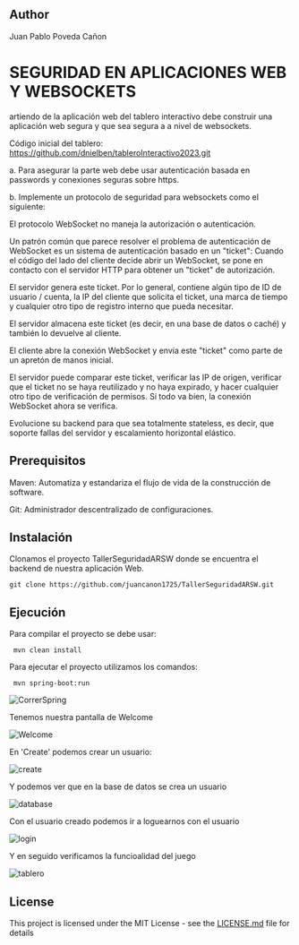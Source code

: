 ## Author

Juan Pablo Poveda Cañon

# SEGURIDAD EN APLICACIONES WEB Y WEBSOCKETS

artiendo de la aplicación web del tablero interactivo debe construir una aplicación web segura y que sea segura a a nivel de websockets.

Código inicial del tablero: https://github.com/dnielben/tableroInteractivo2023.git

a. Para asegurar la parte web debe usar autenticación basada en passwords y conexiones seguras sobre https.

b. Implemente un protocolo de seguridad para websockets como el siguiente:

El protocolo WebSocket no maneja la autorización o autenticación.

Un patrón común que parece resolver el problema de autenticación de WebSocket es un sistema de autenticación basado en un "ticket":
Cuando el código del lado del cliente decide abrir un WebSocket, se pone en contacto con el servidor HTTP para obtener un "ticket" de autorización.

El servidor genera este ticket. Por lo general, contiene algún tipo de ID de usuario / cuenta, la IP del cliente que solicita el ticket, una marca de tiempo y cualquier otro tipo de registro interno que pueda necesitar.

El servidor almacena este ticket (es decir, en una base de datos o caché) y también lo devuelve al cliente.

El cliente abre la conexión WebSocket y envía este "ticket" como parte de un apretón de manos inicial.

El servidor puede comparar este ticket, verificar las IP de origen, verificar que el ticket no se haya reutilizado y no haya expirado, y hacer cualquier otro tipo de verificación de permisos. Si todo va bien, la conexión WebSocket ahora se verifica.

Evolucione su backend para que sea totalmente stateless, es decir, que soporte fallas del servidor y escalamiento horizontal elástico.

## Prerequisitos

Maven: Automatiza y estandariza el flujo de vida de la construcción de software.

Git: Administrador descentralizado de configuraciones.

 
 
## Instalación

Clonamos el proyecto TallerSeguridadARSW donde se encuentra el backend de nuestra aplicación Web.  

```
git clone https://github.com/juancanon1725/TallerSeguridadARSW.git
```

## Ejecución

Para compilar el proyecto se debe usar:

```
 mvn clean install
```

Para ejecutar el proyecto utilizamos los comandos:

```
 mvn spring-boot:run 
```

![CorrerSpring](https://github.com/user-attachments/assets/85a515ed-f95c-4f85-8f17-07e1db9291fd)

Tenemos nuestra pantalla de Welcome

![Welcome](https://github.com/user-attachments/assets/21651b1f-37df-488c-a607-af4c819808b7)

En 'Create' podemos crear un usuario:

![create](https://github.com/user-attachments/assets/ef2620c4-6782-4d61-91da-43c62873b1b7)

Y podemos ver que en la base de datos se crea un usuario

![database](https://github.com/user-attachments/assets/f3c80bb7-f316-4a41-8cdf-4bcb28140461)

Con el usuario creado podemos ir a loguearnos con el usuario

![login](https://github.com/user-attachments/assets/e368a4f7-d052-4ae1-bbe8-31e9a61df686)

Y en seguido verificamos la funcioalidad del juego

![tablero](https://github.com/user-attachments/assets/d0c03658-2f0b-4464-9795-f7687d1b6565)

## License

This project is licensed under the MIT License - see the [LICENSE.md](LICENSE.md) file for details

